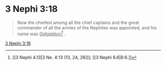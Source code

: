 # 3 Nephi 3:18

> Now the chiefest among all the chief captains and the great commander of all the armies of the Nephites was appointed, and his name was <u>Gidgiddoni</u>[^a] .

[3 Nephi 3:18](https://www.churchofjesuschrist.org/study/scriptures/bofm/3-ne/3?lang=eng&id=p18#p18)


[^a]: [[3 Nephi 4.13|3 Ne. 4:13 (13, 24, 26)]]; [[3 Nephi 6.6|6:6.]]
